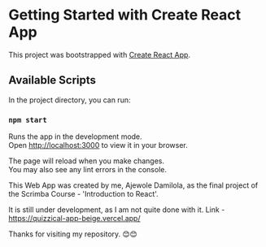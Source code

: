 # Getting Started with Create React App

This project was bootstrapped with [Create React App](https://github.com/facebook/create-react-app).

## Available Scripts

In the project directory, you can run:

### `npm start`

Runs the app in the development mode.\
Open [http://localhost:3000](http://localhost:3000) to view it in your browser.

The page will reload when you make changes.\
You may also see any lint errors in the console.

This Web App was created by me, Ajewole Damilola, as the final project of the Scrimba Course - 'Introduction to React'.

It is still under development, as I am not quite done with it. 
Link - https://quizzical-app-beige.vercel.app/


Thanks for visiting my repository. 😊😊
